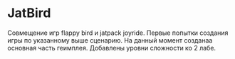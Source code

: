 # JatBird
Совмещение игр flappy bird и jatpack joyride.
Первые попытки создания игры по указанному выше сценарию.
На данный момент созданаа основная часть геимплея.
Добавлены уровни сложности ко 2 лабе.
